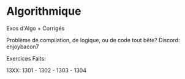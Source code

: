 # Algorithmique
Exos d'Algo + Corrigés

Problème de compilation, de logique, ou de code tout bête?
Discord: enjoybacon7

Exercices Faits:

13XX:
  1301 - 1302 - 1303 - 1304